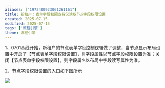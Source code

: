 ```yaml
---
aliases: ["1972480923061261161"]
title: 新租户：表单字段权限支持仅读取节点字段权限设置
created: 2025-07-15
modified: 2025-07-15
tags: ['流程引擎']
theme: 流程引擎
---
```


1、0701基线开始，新租户的节点表单字段控制逻辑做了调整，当节点显示布局设置中开启了【节点表单字段权限设置】，则字段属性以节点字段权限设置为准；关闭【节点表单字段权限设置】，则字段属性以布局中字段读写属性为准。

2、节点字段权限设置的入口如下图所示

![](https://myhelpdoc.oss-cn-heyuan.aliyuncs.com/mdimages/3f91221b68768dd7204878632eebbfc1.jpg)

